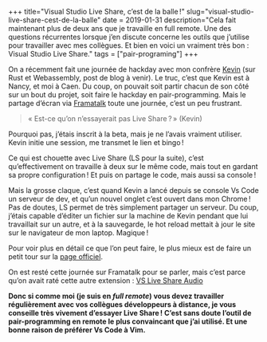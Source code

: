 +++
title="Visual Studio Live Share, c’est de la balle !"
slug="visual-studio-live-share-cest-de-la-balle"
date = 2019-01-31
description="Cela fait maintenant plus de deux ans que je travaille en full remote. Une des questions récurrentes lorsque j’en discute concerne les outils que j’utilise pour travailler avec mes collègues. Et bien en voici un vraiment très bon : Visual Studio Live Share."
tags = ["pair-programing"]
+++

On a récemment fait une journée de hackday avec mon confrère [Kevin](https://twitter.com/Kmaschta?lang=fr) (sur Rust et Webassembly, post de blog à venir). Le truc, c’est que Kevin est à Nancy, et moi à Caen. Du coup, on pouvait soit partir chacun de son côté sur un bout du projet, soit faire le hackday en pair-programming. Mais le partage d’écran via [Framatalk](https://framatalk.org/accueil/fr/) toute une journée, c’est un peu frustrant. 

> « Est-ce qu’on n’essayerait pas Live Share ? » (Kevin)

Pourquoi pas, j’étais inscrit à la beta, mais je ne l’avais vraiment utiliser. Kevin initie une session, me transmet le lien et bingo !

Ce qui est chouette avec Live Share (LS pour la suite), c’est qu’effectivement on travaille à deux sur le même code, mais tout en gardant sa propre configuration ! Et puis on partage le code, mais aussi sa console !

Mais la grosse claque, c’est quand Kevin a lancé depuis se console Vs Code un serveur de dev, et qu’un nouvel onglet c’est ouvert dans mon Chrome ! Pas de doutes, LS permet de très simplement partager un serveur.
Du coup, j’étais capable d’éditer un fichier sur la machine de Kevin pendant que lui travaillait sur un autre, et à la sauvegarde, le hot reload mettait à jour le site sur le navigateur de mon laptop. Magique !

Pour voir plus en détail ce que l’on peut faire, le plus mieux est de faire un petit tour sur la [page officiel](https://visualstudio.microsoft.com/fr/services/live-share).

On est resté cette journée sur Framatalk pour se parler, mais c’est parce qu’on avait raté cette autre extension : [VS Live Share Audio](https://marketplace.visualstudio.com/items?itemName=MS-vsliveshare.vsliveshare-audio)

**Donc si comme moi (je suis en *full remote*) vous devez travailler régulièrement avec vos collègues développeurs à distance, je vous conseille très vivement d’essayer Live Share ! C’est sans doute l’outil de pair-programming en remote le plus convaincant que j’ai utilisé. Et une bonne raison de préférer Vs Code à Vim.**
